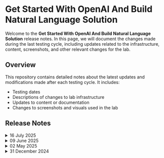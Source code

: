 # Get Started With OpenAI And Build Natural Language Solution 

Welcome to the **Get Started With OpenAI And Build Natural Language Solution** release notes. In this page, we will document the changes made during the last testing cycle, including updates related to the infrastructure, content, screenshots, and other relevant changes for the lab.

## Overview

This repository contains detailed notes about the latest updates and modifications made after each testing cycle. It includes:

- Testing dates
- Descriptions of changes to lab infrastructure
- Updates to content or documentation
- Changes to screenshots and visuals used in the lab

## Release Notes

<details>
  <summary>16 July 2025</summary>

### Summary of Changes

Updated Lab 02 content and code to match the latest repository changes, and refreshed unclear screenshots to align with the new Cloudlabs UI.

### Infrastructure Changes

NA

### Content Changes

- In Lab 02, updates to the cloned repository led to changes in both content and code. These updates have been incorporated to ensure consistency across the lab.
  
### Screenshot Updates

 - Minor Updates
   
    1. Screenshots have been updated as per the new Cloudlabs UI in the Getting started page. 
    2. Updated some of the images which were not clear. 

### Testing Notes

- **Testing Date**: 2025-07-14
  
### Testing Scope 

-  Lab content, code functionality, UI alignment, and clarity of revised screenshots.

---
</details>

<details>
  <summary>09 June 2025</summary>

## Infrastructure Changes

NA

## Content Changes

NA
  
## Screenshot Updates

- **Change**: 

 - Minor Updates
   
    1. Screenshots have been updated as per new UI changes and added the numberings in few images.
    2. Getting started page has been updated as per the new UI changes.
    3. Added a few continuity images and included notes where necessary

## Testing Notes

- **Testing Date**: 2025-06-09
- **Issues Found**: NA
- **Resolved Issues**: NA

---
</details>

<details>
  <summary>02 May 2025</summary>

- **Change**: Updated the lab guide to align with recent UI changes and refined the code for a smoother library installation experience in Lab 2.

- **Testing Date**: 2025-05-02

## Infrastructure Changes

Updated VM size from b2s to D2sV3 and ip address of VM to Static with Standard sku.

## Content Changes

- **Change**: Updated the lab guide with the latest UI updates.

## Testing Notes

- **Testing Date**: 2025-05-02

---
</details>

<details>
  <summary>31 December 2024</summary>


- Major Updates 

    - **Model Deprecation**  
        - The **gpt-35-turbo version 0134** will be deprecated. New default models will be assigned based on region availability after **January 12, 2025**. 


- Minor Updates

    - Rebranded references from **Azure OpenAI Studio** to **Azure AI Foundry Portal** across all relevant modules and guides.  
    - **PowerShell Python Scripts**: Upgraded the **OpenAI package** from version **1.0.0** to **1.56.2**.  
    - **.NET SDK**: Updated from version **7** to **8**, ensuring access to the latest features.
    - Updated the **Azure Cloud Shell UI**, providing an improved and modern user experience.

---
</details>

